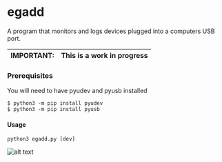 # egadd
A program that monitors and logs devices plugged into a computers USB port.


| IMPORTANT:    | This is a work in progress |
| ------------- |:-------------:|

### Prerequisites

You will need to have pyudev and pyusb installed

```
$ python3 -m pip install pyudev
$ python3 -m pip install pyusb
```

#### Usage 

```
python3 egadd.py [dev]
```

![alt text](https://shotr.io/qUhc6Ka6Xd.png)

